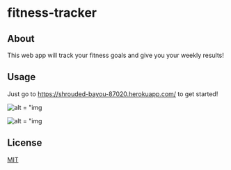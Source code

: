 # fitness-tracker

## About
This web app will track your fitness goals and give you your weekly results!
## Usage
Just go to https://shrouded-bayou-87020.herokuapp.com/ to get started!

![alt = "img](https://user-images.githubusercontent.com/43163847/104983740-598c2a00-59db-11eb-939d-6451c70dd1e5.png)

![alt = "img](https://user-images.githubusercontent.com/43163847/104983795-7aed1600-59db-11eb-894a-0ccb2ecd3b82.png)

## License
[MIT](https://choosealicense.com/licenses/mit/)
